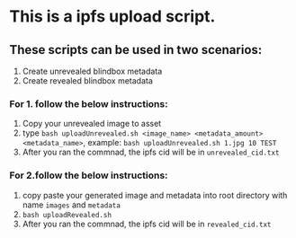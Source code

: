 # This is a ipfs upload script.

## These scripts can be used in two scenarios:

1. Create unrevealed blindbox metadata
2. Create revealed blindbox metadata

### For 1. follow the below instructions:

1. Copy your unrevealed image to asset 
2. type ```bash uploadUnrevealed.sh <image_name> <metadata_amount> <metadata_name>```, example: ```bash uploadUnrevealed.sh 1.jpg 10 TEST```
3. After you ran the commnad, the ipfs cid will be in ```unrevealed_cid.txt```

### For 2.follow the below instructions:

1. copy paste your generated image and metadata into root directory with name `images` and `metadata`
2. ```bash uploadRevealed.sh```
3. After you ran the commnad, the ipfs cid will be in ```revealed_cid.txt```
